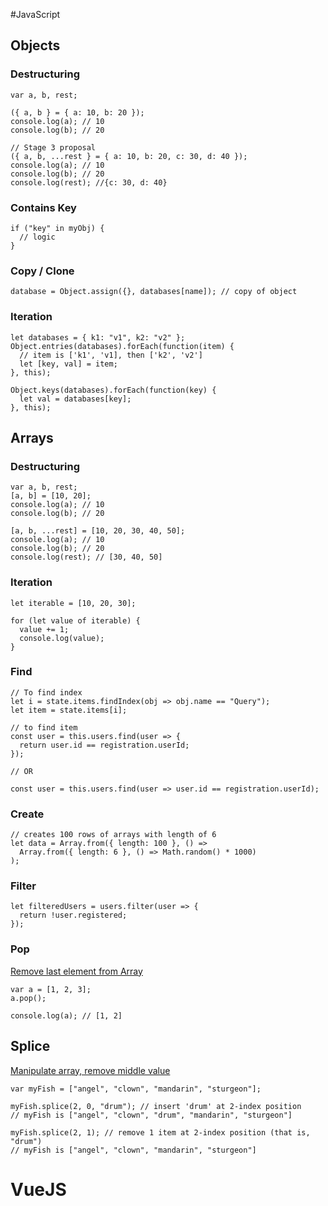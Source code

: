 #JavaScript

## Objects

### Destructuring

```javascript=
var a, b, rest;

({ a, b } = { a: 10, b: 20 });
console.log(a); // 10
console.log(b); // 20

// Stage 3 proposal
({ a, b, ...rest } = { a: 10, b: 20, c: 30, d: 40 });
console.log(a); // 10
console.log(b); // 20
console.log(rest); //{c: 30, d: 40}
```

### Contains Key

```javascript=
if ("key" in myObj) {
  // logic
}
```

### Copy / Clone

```javascript=
database = Object.assign({}, databases[name]); // copy of object
```

### Iteration

```javascript=
let databases = { k1: "v1", k2: "v2" };
Object.entries(databases).forEach(function(item) {
  // item is ['k1', 'v1], then ['k2', 'v2']
  let [key, val] = item;
}, this);

Object.keys(databases).forEach(function(key) {
  let val = databases[key];
}, this);
```

## Arrays

### Destructuring

```javascript=
var a, b, rest;
[a, b] = [10, 20];
console.log(a); // 10
console.log(b); // 20

[a, b, ...rest] = [10, 20, 30, 40, 50];
console.log(a); // 10
console.log(b); // 20
console.log(rest); // [30, 40, 50]
```

### Iteration

```javascript=
let iterable = [10, 20, 30];

for (let value of iterable) {
  value += 1;
  console.log(value);
}
```

### Find

```javascript=
// To find index
let i = state.items.findIndex(obj => obj.name == "Query");
let item = state.items[i];
```

```javascript=
// to find item
const user = this.users.find(user => {
  return user.id == registration.userId;
});

// OR

const user = this.users.find(user => user.id == registration.userId);
```

### Create

```javascript=
// creates 100 rows of arrays with length of 6
let data = Array.from({ length: 100 }, () =>
  Array.from({ length: 6 }, () => Math.random() * 1000)
);
```

### Filter

```javascript=
let filteredUsers = users.filter(user => {
  return !user.registered;
});
```

### Pop

[Remove last element from Array](https://developer.mozilla.org/en-US/docs/Web/JavaScript/Reference/Global_Objects/Array/pop)

```javascript=
var a = [1, 2, 3];
a.pop();

console.log(a); // [1, 2]
```

## Splice

[Manipulate array, remove middle value](https://developer.mozilla.org/en-US/docs/Web/JavaScript/Reference/Global_Objects/Array/splice)

```javascript=
var myFish = ["angel", "clown", "mandarin", "sturgeon"];

myFish.splice(2, 0, "drum"); // insert 'drum' at 2-index position
// myFish is ["angel", "clown", "drum", "mandarin", "sturgeon"]

myFish.splice(2, 1); // remove 1 item at 2-index position (that is, "drum")
// myFish is ["angel", "clown", "mandarin", "sturgeon"]
```

# VueJS
